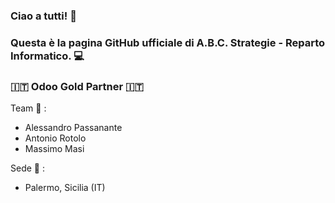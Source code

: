 ### Ciao a tutti! 👋
### Questa è la pagina GitHub ufficiale di A.B.C. Strategie - Reparto Informatico. :computer:
### :it: Odoo Gold Partner :it:

Team :busts_in_silhouette: :
- Alessandro Passanante 
- Antonio Rotolo 
- Massimo Masi 

Sede :office: :
- Palermo, Sicilia (IT) 




<!--
**ABC-Strategie-GitHub/ABC-Strategie-GitHub** is a ✨ _special_ ✨ repository because its `README.md` (this file) appears on your GitHub profile.

Here are some ideas to get you started:

- 🔭 I’m currently working on ...
- 🌱 I’m currently learning ...
- 👯 I’m looking to collaborate on ...
- 🤔 I’m looking for help with ...
- 💬 Ask me about ...
- 📫 How to reach me: ...
- 😄 Pronouns: ...
- ⚡ Fun fact: ...
-->
